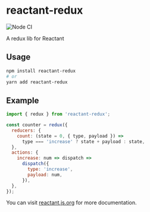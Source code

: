 # reactant-redux

![Node CI](https://github.com/unadlib/reactant/workflows/Node%20CI/badge.svg)

A redux lib for Reactant

## Usage

```sh
npm install reactant-redux
# or
yarn add reactant-redux
```

## Example

```js
import { redux } from 'reactant-redux';

const counter = redux({
  reducers: {
    count: (state = 0, { type, payload }) =>
      type === 'increase' ? state + payload : state,
  },
  actions: {
    increase: num => dispatch =>
      dispatch({
        type: 'increase',
        payload: num,
      }),
  },
});
```

You can visit [reactant.js.org](https://reactant.js.org/) for more documentation.
